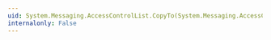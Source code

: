 ```yaml
---
uid: System.Messaging.AccessControlList.CopyTo(System.Messaging.AccessControlEntry[],System.Int32)
internalonly: False
---
```

